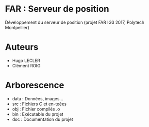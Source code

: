# FAR : Serveur de position
Développement du serveur de position (projet FAR IG3 2017, Polytech Montpellier)

# Auteurs 
- Hugo LECLER
- Clément ROIG 

# Arborescence
- data      : Données, images... 
- src       : Fichiers C et en-teêes
- obj       : Fichier compilés .o
- bin       : Exécutable du projet
- doc       : Documentation du projet
